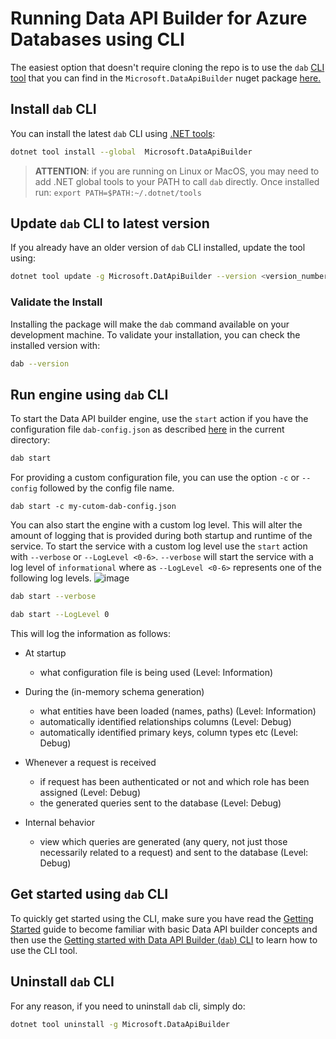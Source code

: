 # Running Data API Builder for Azure Databases using CLI

The easiest option that doesn't require cloning the repo is to use the `dab` [CLI tool](./dab-cli.md) that you can find in the `Microsoft.DataApiBuilder` nuget package [here.](https://www.nuget.org/packages/Microsoft.DataApiBuilder)

## Install `dab` CLI

You can install the latest `dab` CLI using [.NET tools](https://learn.microsoft.com/dotnet/core/tools/global-tools):

```bash
dotnet tool install --global  Microsoft.DataApiBuilder
```

> **ATTENTION**: if you are running on Linux or MacOS, you may need to add .NET global tools to your PATH to call `dab` directly. Once installed run:
> `export PATH=$PATH:~/.dotnet/tools`

## Update `dab` CLI to latest version

If you already have an older version of `dab` CLI installed, update the tool using:

```bash
dotnet tool update -g Microsoft.DatApiBuilder --version <version_number>
```

### Validate the Install

Installing the package will make the `dab` command available on your development machine. To validate your installation, you can check the installed version with:

```bash
dab --version
```

## Run engine using `dab` CLI

To start the Data API builder engine, use the `start` action if you have the configuration file `dab-config.json` as described [here](./configuration-file.md) in the current directory:

```bash
dab start
```
For providing a custom configuration file, you can use the option `-c` or `--config` followed by the config file name.
```
dab start -c my-cutom-dab-config.json
```

You can also start the engine with a custom log level. This will alter the amount of logging that is provided during both startup and runtime of the service. To start the service with a custom log level use the `start` action with `--verbose` or `--LogLevel <0-6>`. `--verbose` will start the service with a log level of `informational` where as `--LogLevel <0-6>` represents one of the following log levels.
![image](https://user-images.githubusercontent.com/93220300/216731511-ea420ee8-3b52-4e1b-a052-87943b135be1.png)

```bash
dab start --verbose
```

```bash
dab start --LogLevel 0
```

This will log the information as follows:

- At startup 
  - what configuration file is being used (Level: Information)

- During the (in-memory schema generation)
  - what entities have been loaded (names, paths) (Level: Information)
  - automatically identified relationships columns (Level: Debug)
  - automatically identified primary keys, column types etc (Level: Debug)

- Whenever a request is received
  - if request has been authenticated or not and which role has been assigned (Level: Debug)
  - the generated queries sent to the database (Level: Debug)

- Internal behavior
  - view which queries are generated (any query, not just those necessarily related to a request) and sent to the database (Level: Debug)


## Get started using `dab` CLI

To quickly get started using the CLI, make sure you have read the [Getting Started](./getting-started/getting-started.md) guide to become familiar with basic Data API builder concepts and then use the [Getting started with Data API Builder (`dab`) CLI](./getting-started/getting-started-dab-cli.md) to learn how to use the CLI tool.

## Uninstall `dab` CLI

For any reason, if you need to uninstall `dab` cli, simply do:

```bash
dotnet tool uninstall -g Microsoft.DataApiBuilder
```
